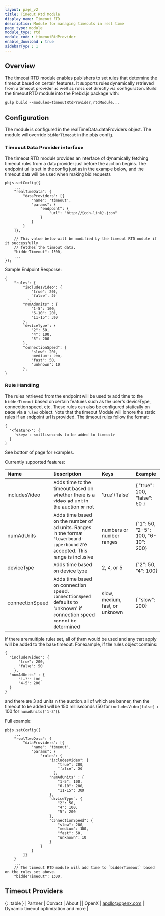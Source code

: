 ```yaml
---
layout: page_v2
title: Timeout Rtd Module
display_name: Timeout RTD
description: Module for managing timeouts in real time
page_type: module
module_type: rtd
module_code : timeoutRtdProvider
enable_download : true
sidebarType : 1
---
```


## Overview

The timeout RTD module enables publishers to set rules that determine the timeout based on
certain features. It supports rules dynamically retrieved from a timeout provider as well as rules
set directly via configuration.
Build the timeout RTD module into the Prebid.js package with:

```
gulp build --modules=timeoutRtdProvider,rtdModule...
```

## Configuration

The module is configured in the realTimeData.dataProviders object. The module will override
`bidderTimeout` in the pbjs config.

### Timeout Data Provider interface

The timeout RTD module provides an interface of dynamically fetching timeout rules from
a data provider just before the auction begins. The endpoint url is set in the config just as in
the example below, and the timeout data will be used when making bid requests.

```
pbjs.setConfig({
    ...
    "realTimeData": {
        "dataProviders": [{
            "name": 'timeout',
            "params": {
                "endpoint": {
                    "url": "http://{cdn-link}.json"
                }
            }
        }
    ]},
    
    // This value below will be modified by the timeout RTD module if it successfully 
    // fetches the timeout data.  
    "bidderTimeout": 1500, 
    ...
});
```

Sample Endpoint Response:

```
{
    "rules": {
        "includesVideo": {
            "true": 200,
            "false": 50
          },
        "numAdUnits" : {
            "1-5": 100,
            "6-10": 200,
            "11-15": 300
        },
        "deviceType": {
            "2": 50,
            "4": 100,
            "5": 200
        },
        "connectionSpeed": {
            "slow": 200,
            "medium": 100,
            "fast": 50,
            "unknown": 10
        },
}
```

### Rule Handling

The rules retrieved from the endpoint will be used to add time to the `bidderTimeout` based on certain features such as
the user's deviceType, connection speed, etc. These rules can also be configured statically on page via a `rules` object.
Note that the timeout Module will ignore the static rules if an endpoint url is provided. The timeout rules follow the
format:

```
{
  '<feature>': {
    '<key>': <milliseconds to be added to timeout>
  }
}
```

See bottom of page for examples.

Currently supported features:

|Name |Description | Keys | Example
| :------------ | :------------ | :------------ |:------------ |
| includesVideo | Adds time to the timeout based on whether there is a video ad unit in the auction or not | 'true'/'false'| { "true": 200, "false": 50 } |
| numAdUnits | Adds time based on the number of ad units. Ranges in the format `'lowerbound-upperbound` are accepted. This range is inclusive | numbers or number ranges | {"1": 50, "2-5": 100, "6-10": 200} |  
| deviceType | Adds time based on device type| 2, 4, or 5| {"2": 50, "4": 100} |
| connectionSpeed | Adds time based on connection speed. `connectionSpeed` defaults to 'unknown' if connection speed cannot be determined | slow, medium, fast, or unknown | { "slow": 200} |

If there are multiple rules set, all of them would be used and any that apply will be added to the base timeout. For example, if the rules object contains:

```
{
  "includesVideo": {
      "true": 200,
      "false": 50
    },
  "numAdUnits" : {
      "1-3": 100,
      "4-5": 200
  }
}
```

and there are 3 ad units in the auction, all of which are banner, then the timeout to be added will be 150 milliseconds (50 for `includesVideo[false]` + 100 for `numAdUnits['1-3']`).

Full example:  

```
pbjs.setConfig({
    ...
    "realTimeData": {
        "dataProviders": [{
            "name": 'timeout',
            "params": {
                "rules": {
                    "includesVideo": {
                        "true": 200,
                        "false": 50
                      },
                    "numAdUnits" : {
                        "1-5": 100,
                        "6-10": 200,
                        "11-15": 300
                    },
                    "deviceType": {
                        "2": 50,
                        "4": 100,
                        "5": 200
                    },
                    "connectionSpeed": {
                        "slow": 200,
                        "medium": 100,
                        "fast": 50,
                        "unknown": 10
                    }
                }
            }
        ]}
    }
    ...
    // The timeout RTD module will add time to `bidderTimeout` based on the rules set above.  
    "bidderTimeout": 1500, 
```

## Timeout Providers

{: .table  }
| Partner | Contact | About |
| OpenX | [apollo@openx.com](mailto:apollo@openx.com) | Dynamic timeout optimization and more |
